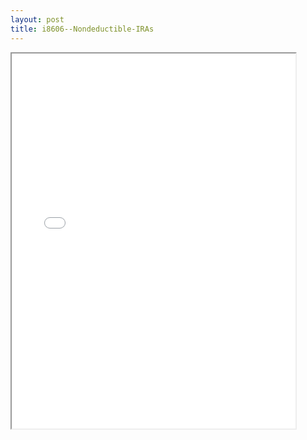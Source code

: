 ```yaml
---
layout: post
title: i8606--Nondeductible-IRAs
---
```


<div class="pdf-container">
<iframe src="/ea/_pdf-2-md/i8606--Nondeductible-IRAs.pdf" height="600" width="90%" allowFullScreen="true"></iframe>
</div>

